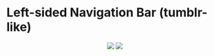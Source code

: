 # Left-sided Navigation Bar (tumblr-like)
<p align="center">
  <img src="https://i.imgur.com/gF3096A.png" />
  <img src="https://i.imgur.com/z5PuRkx.png" />
</p>
